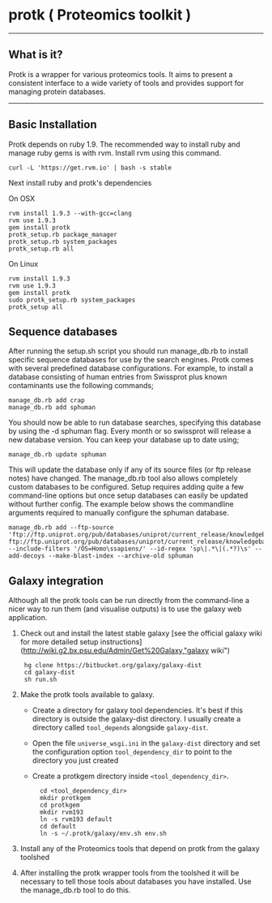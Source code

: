 # protk ( Proteomics toolkit )


***
## What is it?

Protk is a wrapper for various proteomics tools. It aims to present a consistent interface to a wide variety of tools and provides support for managing protein databases. 

***



## Basic Installation
 
Protk depends on ruby 1.9.  The recommended way to install ruby and manage ruby gems is with rvm. Install rvm using this command.
    
    curl -L 'https://get.rvm.io' | bash -s stable

Next install ruby and protk's dependencies

On OSX

    rvm install 1.9.3 --with-gcc=clang
    rvm use 1.9.3
    gem install protk
    protk_setup.rb package_manager
    protk_setup.rb system_packages
    protk_setup.rb all

On Linux
    
    rvm install 1.9.3
    rvm use 1.9.3
    gem install protk
    sudo protk_setup.rb system_packages
    protk_setup all


## Sequence databases

After running the setup.sh script you should run manage_db.rb to install specific sequence databases for use by the search engines. Protk comes with several predefined database configurations. For example, to install a database consisting of human entries from Swissprot plus known contaminants use the following commands;

    manage_db.rb add crap
    manage_db.rb add sphuman

You should now be able to run database searches, specifying this database by using the -d sphuman flag.  Every month or so swissprot will release a new database version. You can keep your database up to date using;

    manage_db.rb update sphuman

This will update the database only if any of its source files (or ftp release notes) have changed. The manage_db.rb tool also allows completely custom databases to be configured. Setup requires adding quite a few command-line options but once setup databases can easily be updated without further config. The example below shows the commandline arguments required to manually configure the sphuman database.

    manage_db.rb add --ftp-source 'ftp://ftp.uniprot.org/pub/databases/uniprot/current_release/knowledgebase/complete/uniprot_sprot.fasta.gz ftp://ftp.uniprot.org/pub/databases/uniprot/current_release/knowledgebase/complete/reldate.txt' --include-filters '/OS=Homo\ssapiens/' --id-regex 'sp\|.*\|(.*?)\s' --add-decoys --make-blast-index --archive-old sphuman


## Galaxy integration

Although all the protk tools can be run directly from the command-line a nicer way to run them (and visualise outputs) is to use the galaxy web application.

1. Check out and install the latest stable galaxy [see the official galaxy wiki for more detailed setup instructions](http://wiki.g2.bx.psu.edu/Admin/Get%20Galaxy,"galaxy wiki")

        hg clone https://bitbucket.org/galaxy/galaxy-dist 
		cd galaxy-dist
		sh run.sh

2. Make the protk tools available to galaxy. 
    - Create a directory for galaxy tool dependencies. It's best if this directory is outside the galaxy-dist directory. I usually create a directory called `tool_depends` alongside `galaxy-dist`.
    - Open the file `universe_wsgi.ini` in the `galaxy-dist` directory and set the configuration option `tool_dependency_dir` to point to the directory you just created
    - Create a protkgem directory inside `<tool_dependency_dir>`. 

            cd <tool_dependency_dir>
            mkdir protkgem
			cd protkgem
            mkdir rvm193
            ln -s rvm193 default
            cd default
            ln -s ~/.protk/galaxy/env.sh env.sh

3. Install any of the Proteomics tools that depend on protk from the galaxy toolshed

4. After installing the protk wrapper tools from the toolshed it will be necessary to tell those tools about databases you have installed. Use the manage_db.rb tool to do this. 



